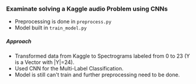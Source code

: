 ### Examinate solving a Kaggle audio Problem using CNNs 
* Preprocessing is done in `preprocess.py`
* Model built in `train_model.py`

##### Approach
* Transformed data from Kaggle to Spectrograms labeled from 0 to 23 (Y is a Vector with |Y|=24).
* Used CNN for the Multi-Label Classification.
* Model is still can't train and further preprocessing need to be done.

